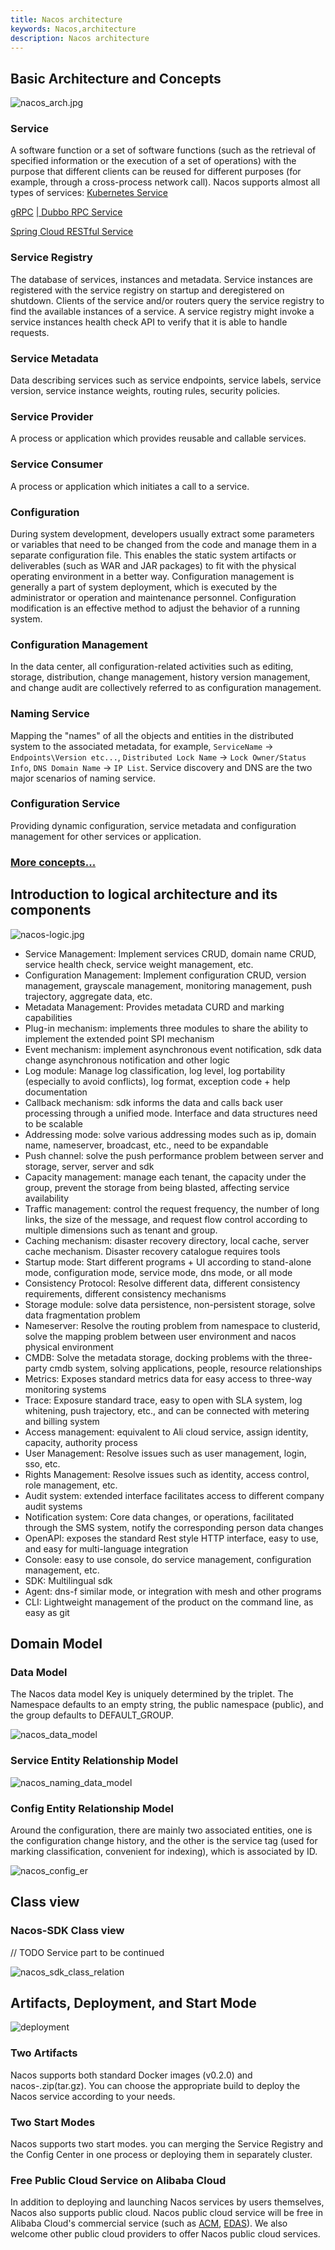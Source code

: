 ```yaml
---
title: Nacos architecture
keywords: Nacos,architecture
description: Nacos architecture
---
```



## Basic Architecture and Concepts

![nacos_arch.jpg](//img.alicdn.com/imgextra/i3/O1CN01Vsweop1awxXw1ytMi_!!6000000003395-0-tps-1100-500.jpg)

### Service

A software function or a set of software functions (such as the retrieval of specified information or the execution of a set of operations) with the purpose that different clients can be reused for different purposes (for example, through a cross-process network call). Nacos supports almost all types of services:
[Kubernetes Service](//kubernetes.io/docs/concepts/services-networking/service/)

[gRPC](//grpc.io/docs/guides/concepts.html#service-definition)
[ | Dubbo RPC Service](//dubbo.incubator.apache.org/#/?lang=en-us)

[Spring Cloud RESTful Service](//spring.io/understanding/REST)

### Service Registry

The database of services, instances and metadata. Service instances are registered with the service registry on startup and deregistered on shutdown. Clients of the service and/or routers query the service registry to find the available instances of a service. A service registry might invoke a service instances health check API to verify that it is able to handle requests.

### Service Metadata

Data describing services such as service endpoints, service labels, service version, service instance weights, routing rules, security policies.

### Service Provider

A process or application which provides reusable and callable services.

### Service Consumer

A process or application which initiates a call to a service.

### Configuration

During system development, developers usually extract some parameters or variables that need to be changed from the code and manage them in a separate configuration file. This enables the static system artifacts or deliverables (such as WAR and JAR packages) to fit with the physical operating environment in a better way. Configuration management is generally a part of system deployment, which is executed by the administrator or operation and maintenance personnel. Configuration modification is an effective method to adjust the behavior of a running system.

### Configuration Management

In the data center, all configuration-related activities such as editing, storage, distribution, change management, history version management, and change audit are collectively referred to as configuration management.

### Naming Service

Mapping the "names" of all the objects and entities in the distributed system to the associated metadata, for example, ```ServiceName``` -> ```Endpoints\Version etc...```, ```Distributed Lock Name``` -> ```Lock Owner/Status Info```, ```DNS Domain Name``` -> ```IP List```. Service discovery and DNS are the two major scenarios of naming service.

### Configuration Service

Providing dynamic configuration, service metadata and configuration management for other services or application.

### [More concepts...](./concepts.md)

## Introduction to logical architecture and its components

![nacos-logic.jpg](//cdn.nlark.com/yuque/0/2019/png/338441/1561217775318-6e408805-18bb-4242-b4e9-83c5b929b469.png)

- Service Management: Implement services CRUD, domain name CRUD, service health check, service weight management, etc.
- Configuration Management: Implement configuration CRUD, version management, grayscale management, monitoring management, push trajectory, aggregate data, etc.
- Metadata Management: Provides metadata CURD and marking capabilities
- Plug-in mechanism: implements three modules to share the ability to implement the extended point SPI mechanism
- Event mechanism: implement asynchronous event notification, sdk data change asynchronous notification and other logic
- Log module: Manage log classification, log level, log portability (especially to avoid conflicts), log format, exception code + help documentation
- Callback mechanism: sdk informs the data and calls back user processing through a unified mode. Interface and data structures need to be scalable
- Addressing mode: solve various addressing modes such as ip, domain name, nameserver, broadcast, etc., need to be expandable
- Push channel: solve the push performance problem between server and storage, server, server and sdk
- Capacity management: manage each tenant, the capacity under the group, prevent the storage from being blasted, affecting service availability
- Traffic management: control the request frequency, the number of long links, the size of the message, and request flow control according to multiple dimensions such as tenant and group.
- Caching mechanism: disaster recovery directory, local cache, server cache mechanism. Disaster recovery catalogue requires tools
- Startup mode: Start different programs + UI according to stand-alone mode, configuration mode, service mode, dns mode, or all mode
- Consistency Protocol: Resolve different data, different consistency requirements, different consistency mechanisms
- Storage module: solve data persistence, non-persistent storage, solve data fragmentation problem
- Nameserver: Resolve the routing problem from namespace to clusterid, solve the mapping problem between user environment and nacos physical environment
- CMDB: Solve the metadata storage, docking problems with the three-party cmdb system, solving applications, people, resource relationships
- Metrics: Exposes standard metrics data for easy access to three-way monitoring systems
- Trace: Exposure standard trace, easy to open with SLA system, log whitening, push trajectory, etc., and can be connected with metering and billing system
- Access management: equivalent to Ali cloud service, assign identity, capacity, authority process
- User Management: Resolve issues such as user management, login, sso, etc.
- Rights Management: Resolve issues such as identity, access control, role management, etc.
- Audit system: extended interface facilitates access to different company audit systems
- Notification system: Core data changes, or operations, facilitated through the SMS system, notify the corresponding person data changes
- OpenAPI: exposes the standard Rest style HTTP interface, easy to use, and easy for multi-language integration
- Console: easy to use console, do service management, configuration management, etc.
- SDK: Multilingual sdk
- Agent: dns-f similar mode, or integration with mesh and other programs
- CLI: Lightweight management of the product on the command line, as easy as git

## Domain Model

### Data Model

The Nacos data model Key is uniquely determined by the triplet. The Namespace defaults to an empty string, the public namespace (public), and the group defaults to DEFAULT_GROUP.

![nacos_data_model](//img.alicdn.com/imgextra/i2/O1CN01yteiwv1aP4EjSsum8_!!6000000003321-0-tps-688-582.jpg)

### Service Entity Relationship Model

![nacos_naming_data_model](//img.alicdn.com/imgextra/i4/O1CN01bDHE4j23JgR9HF9BA_!!6000000007235-0-tps-812-483.jpg)

### Config Entity Relationship Model

Around the configuration, there are mainly two associated entities, one is the configuration change history, and the other is the service tag (used for marking classification, convenient for indexing), which is associated by ID.

![nacos_config_er](//img.alicdn.com/imgextra/i4/O1CN01utMU651IzYi2YgDDA_!!6000000000964-0-tps-567-534.jpg)


## Class view

### Nacos-SDK Class view

// TODO Service part to be continued

![nacos_sdk_class_relation](//img.alicdn.com/imgextra/i3/O1CN01MfKw5O1yMMg2xcsaG_!!6000000006564-0-tps-714-830.jpg)


## Artifacts, Deployment, and Start Mode

![deployment](////img.alicdn.com/imgextra/i3/O1CN01px6UiE1nGRmuwpTDv_!!6000000005062-2-tps-1470-732.png)

### Two Artifacts

Nacos supports both standard Docker images (v0.2.0) and nacos-.zip(tar.gz). You can choose the appropriate build to deploy the Nacos service according to your needs.

### Two Start Modes

Nacos supports two start modes. you can merging the Service Registry and the Config Center in one process or deploying them in separately cluster.

### Free Public Cloud Service on Alibaba Cloud

In addition to deploying and launching Nacos services by users themselves, Nacos also supports public cloud. Nacos public cloud service will be free in Alibaba Cloud's commercial service (such as [ACM](//www.aliyun.com/product/acm), [EDAS](//www.aliyun.com/product/edas)). We also welcome other public cloud providers to offer Nacos public cloud services.
